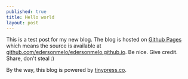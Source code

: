 ```yaml
---
published: true
title: Hello world
layout: post
---
```

This is a test post for my new blog. The blog is hosted on [Github Pages](http://pages.github.com/) which means the source is available at [github.com/edersonmelo/edersonmelo.github.io](http://github.com/edersonmelo/edersonmelo.github.io). Be nice. Give credit. Share, don't steal :)

By the way, this blog is powered by [tinypress.co](https://tinypress.co).